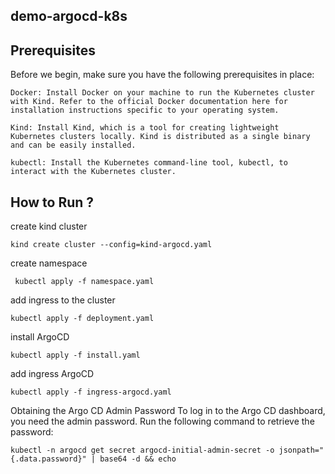 ## demo-argocd-k8s

## Prerequisites

Before we begin, make sure you have the following prerequisites in place:

```
Docker: Install Docker on your machine to run the Kubernetes cluster with Kind. Refer to the official Docker documentation here for installation instructions specific to your operating system.

Kind: Install Kind, which is a tool for creating lightweight Kubernetes clusters locally. Kind is distributed as a single binary and can be easily installed. 

kubectl: Install the Kubernetes command-line tool, kubectl, to interact with the Kubernetes cluster. 
```

## How to Run ?

create kind cluster
```shell
kind create cluster --config=kind-argocd.yaml
```

create namespace 
```shell
 kubectl apply -f namespace.yaml
```

add ingress to the cluster 
```shell
kubectl apply -f deployment.yaml
```

install ArgoCD
```shell
kubectl apply -f install.yaml
```

add ingress ArgoCD
```shell
kubectl apply -f ingress-argocd.yaml
```


Obtaining the Argo CD Admin Password
To log in to the Argo CD dashboard, you need the admin password. Run the following command to retrieve the password:

```shell
kubectl -n argocd get secret argocd-initial-admin-secret -o jsonpath="{.data.password}" | base64 -d && echo
```



